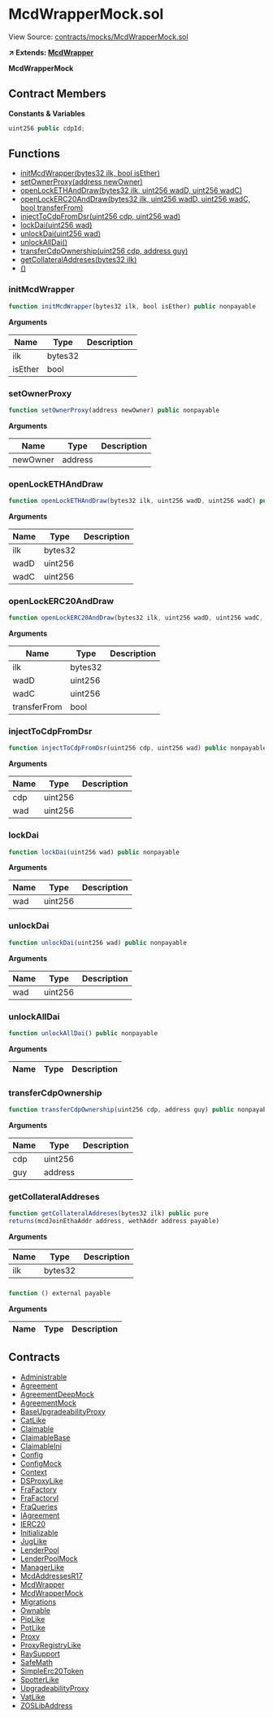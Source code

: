 # McdWrapperMock.sol

View Source: [contracts/mocks/McdWrapperMock.sol](../contracts/mocks/McdWrapperMock.sol)

**↗ Extends: [McdWrapper](McdWrapper.md)**

**McdWrapperMock**

## Contract Members
**Constants & Variables**

```js
uint256 public cdpId;

```

## Functions

- [initMcdWrapper(bytes32 ilk, bool isEther)](#initmcdwrapper)
- [setOwnerProxy(address newOwner)](#setownerproxy)
- [openLockETHAndDraw(bytes32 ilk, uint256 wadD, uint256 wadC)](#openlockethanddraw)
- [openLockERC20AndDraw(bytes32 ilk, uint256 wadD, uint256 wadC, bool transferFrom)](#openlockerc20anddraw)
- [injectToCdpFromDsr(uint256 cdp, uint256 wad)](#injecttocdpfromdsr)
- [lockDai(uint256 wad)](#lockdai)
- [unlockDai(uint256 wad)](#unlockdai)
- [unlockAllDai()](#unlockalldai)
- [transferCdpOwnership(uint256 cdp, address guy)](#transfercdpownership)
- [getCollateralAddreses(bytes32 ilk)](#getcollateraladdreses)
- [()](#)

### initMcdWrapper

```js
function initMcdWrapper(bytes32 ilk, bool isEther) public nonpayable
```

**Arguments**

| Name        | Type           | Description  |
| ------------- |------------- | -----|
| ilk | bytes32 |  | 
| isEther | bool |  | 

### setOwnerProxy

```js
function setOwnerProxy(address newOwner) public nonpayable
```

**Arguments**

| Name        | Type           | Description  |
| ------------- |------------- | -----|
| newOwner | address |  | 

### openLockETHAndDraw

```js
function openLockETHAndDraw(bytes32 ilk, uint256 wadD, uint256 wadC) public nonpayable
```

**Arguments**

| Name        | Type           | Description  |
| ------------- |------------- | -----|
| ilk | bytes32 |  | 
| wadD | uint256 |  | 
| wadC | uint256 |  | 

### openLockERC20AndDraw

```js
function openLockERC20AndDraw(bytes32 ilk, uint256 wadD, uint256 wadC, bool transferFrom) public nonpayable
```

**Arguments**

| Name        | Type           | Description  |
| ------------- |------------- | -----|
| ilk | bytes32 |  | 
| wadD | uint256 |  | 
| wadC | uint256 |  | 
| transferFrom | bool |  | 

### injectToCdpFromDsr

```js
function injectToCdpFromDsr(uint256 cdp, uint256 wad) public nonpayable
```

**Arguments**

| Name        | Type           | Description  |
| ------------- |------------- | -----|
| cdp | uint256 |  | 
| wad | uint256 |  | 

### lockDai

```js
function lockDai(uint256 wad) public nonpayable
```

**Arguments**

| Name        | Type           | Description  |
| ------------- |------------- | -----|
| wad | uint256 |  | 

### unlockDai

```js
function unlockDai(uint256 wad) public nonpayable
```

**Arguments**

| Name        | Type           | Description  |
| ------------- |------------- | -----|
| wad | uint256 |  | 

### unlockAllDai

```js
function unlockAllDai() public nonpayable
```

**Arguments**

| Name        | Type           | Description  |
| ------------- |------------- | -----|

### transferCdpOwnership

```js
function transferCdpOwnership(uint256 cdp, address guy) public nonpayable
```

**Arguments**

| Name        | Type           | Description  |
| ------------- |------------- | -----|
| cdp | uint256 |  | 
| guy | address |  | 

### getCollateralAddreses

```js
function getCollateralAddreses(bytes32 ilk) public pure
returns(mcdJoinEthaAddr address, wethAddr address payable)
```

**Arguments**

| Name        | Type           | Description  |
| ------------- |------------- | -----|
| ilk | bytes32 |  | 

### 

```js
function () external payable
```

**Arguments**

| Name        | Type           | Description  |
| ------------- |------------- | -----|

## Contracts

* [Administrable](Administrable.md)
* [Agreement](Agreement.md)
* [AgreementDeepMock](AgreementDeepMock.md)
* [AgreementMock](AgreementMock.md)
* [BaseUpgradeabilityProxy](BaseUpgradeabilityProxy.md)
* [CatLike](CatLike.md)
* [Claimable](Claimable.md)
* [ClaimableBase](ClaimableBase.md)
* [ClaimableIni](ClaimableIni.md)
* [Config](Config.md)
* [ConfigMock](ConfigMock.md)
* [Context](Context.md)
* [DSProxyLike](DSProxyLike.md)
* [FraFactory](FraFactory.md)
* [FraFactoryI](FraFactoryI.md)
* [FraQueries](FraQueries.md)
* [IAgreement](IAgreement.md)
* [IERC20](IERC20.md)
* [Initializable](Initializable.md)
* [JugLike](JugLike.md)
* [LenderPool](LenderPool.md)
* [LenderPoolMock](LenderPoolMock.md)
* [ManagerLike](ManagerLike.md)
* [McdAddressesR17](McdAddressesR17.md)
* [McdWrapper](McdWrapper.md)
* [McdWrapperMock](McdWrapperMock.md)
* [Migrations](Migrations.md)
* [Ownable](Ownable.md)
* [PipLike](PipLike.md)
* [PotLike](PotLike.md)
* [Proxy](Proxy.md)
* [ProxyRegistryLike](ProxyRegistryLike.md)
* [RaySupport](RaySupport.md)
* [SafeMath](SafeMath.md)
* [SimpleErc20Token](SimpleErc20Token.md)
* [SpotterLike](SpotterLike.md)
* [UpgradeabilityProxy](UpgradeabilityProxy.md)
* [VatLike](VatLike.md)
* [ZOSLibAddress](ZOSLibAddress.md)
